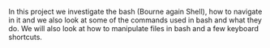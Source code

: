 In this project we investigate the bash (Bourne again Shell), how to navigate in it and we also look at some of the commands used in bash and what they do. We will also look at how to manipulate files in bash and a few keyboard shortcuts.

